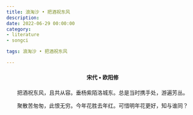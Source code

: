 ```yaml
---
title: 浪淘沙 • 把酒祝东风
description:
date: 2022-06-29 00:00:00
category:
- literature
- songci

tags: 浪淘沙 • 把酒祝东风

---
```


<div id="poem-author">
    宋代 • 欧阳修
</div>
<div id="poem-body">
<p class="poem-paragraph">把酒祝东风，且共从容。垂杨紫陌洛城东。总是当时携手处，游遍芳丛。</p>
<p class="poem-paragraph">聚散苦匆匆，此恨无穷。今年花胜去年红。可惜明年花更好，知与谁同？</p>

</div>

<style>

#poem-author {
    width: 100%;
    text-align: center;
    margin: 20px 0;
    font-weight: bold;
}
#poem-body {
    width: 100%;
    text-align: center;
}
.poem-paragraph {
    font-family: "仿宋"
}

</style>